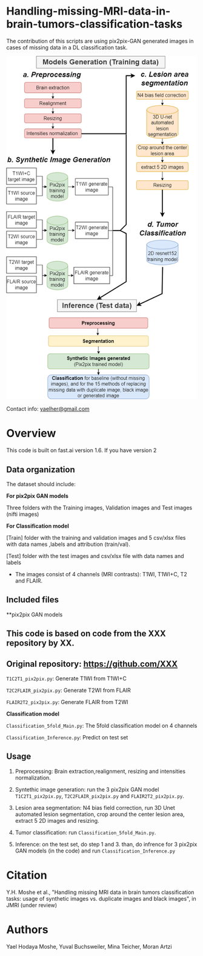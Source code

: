 # Handling-missing-MRI-data-in-brain-tumors-classification-tasks

The contribution of this scripts are using pix2pix-GAN generated images in cases of missing data in a DL classification task.

![Model](Figure.png)

Contact info: yaelher@gmail.com
# Overview
This code is built on fast.ai version 1.6. If you have version 2

## Data organization
The dataset should include:

**For pix2pix GAN models**

Three folders with the Training images, Validation images and Test images (nifti images) 

**For Classification model**

[Train] folder with the training and validation images and 5 csv/xlsx files with data names ,labels and attribution (train/val).
 
[Test] folder with the test images and csv/xlsx file with data names and labels 

* The images consist of 4 channels (MRI contrasts): T1WI, T1WI+C, T2 and FLAIR.

## Included files

**pix2pix GAN models
## This code is based on code from the XXX repository by XX.
## Original repository: https://github.com/XXX

<code>T1C2T1_pix2pix.py</code>: Generate T1WI from T1WI+C

<code>T2C2FLAIR_pix2pix.py</code>: Generate T2WI from FLAIR

<code>FLAIR2T2_pix2pix.py</code>: Generate FLAIR from T2WI

**Classification model**

<code>Classification_5fold_Main.py</code>: The 5fold classification model on 4 channels

<code>Classification_Inference.py</code>: Predict on test set

## Usage

1. Preprocessing: Brain extraction,realignment, resizing  and intensities normalization.

2. Syntethic image generation: run the 3 pix2pix GAN model <code>T1C2T1_pix2pix.py</code>, <code>T2C2FLAIR_pix2pix.py</code> and <code>FLAIR2T2_pix2pix.py</code>.  

3. Lesion area segmentation: N4 bias field correction, run 3D Unet automated lesion segmentation, crop around the center lesion area,
extract 5 2D images and resizing.

4. Tumor classification: run <code>Classification_5fold_Main.py</code>.

5. Inference: on the test set, do step 1 and 3. than, do  infrence for 3 pix2pix GAN models (in the code) and run <code>Classification_Inference.py</code>

# Citation
Y.H. Moshe et al., "Handling missing MRI data in brain tumors classification tasks: usage of synthetic images vs. duplicate images and black images", in JMRI (under review) 


# Authors
Yael Hodaya Moshe, Yuval Buchsweiler, Mina Teicher, Moran Artzi

